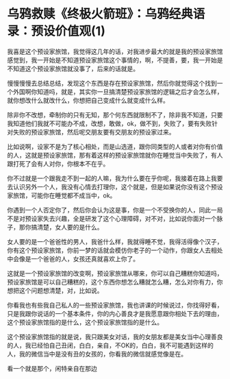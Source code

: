 # 乌鸦救赎《终极火箭班》：乌鸦经典语录：预设价值观(1)

我喜是这个预设家旅馆，我觉得这几年的话，对我进步最大的就是我的预设家旅馆感觉到，我一开始是不知道预设家旅馆这个事情的，啊，不提善，要，我一开始是不知道这个预设家旅馆就没事了，后来的话就是。

慢慢慢慢去总结总结，发现这个东西是存在预设家旅馆，然后你就觉得这个找到一个外国啊你知道吗，就是，其实你一旦搞清楚预设家旅馆的逻辑之后才会怎么样，就你想改什么就改什么，你想把自己变成什么就变成什么样。

除非你不改想，牵制你的只有无知，那个何东西就限制不了，除非我不知道，只要我知道他们我就不可能办不成，改想，敢做，ok，做不到，失败了，要有失败针对失败的预设家旅馆，然后呢交朋友要有交朋友的预设家过来。

比如说啊，设家不是为了核心相处，而是山选道，跟你同类型的人或者对你有价值的人，这就是预设家旅馆，那有着这样的预设家旅馆就你在睡觉当中失败了，有人跟打死了会有人对你，你根本不在乎。

你不过就是一个跟我走不到一起的人嘛，我为什么要在乎你呢，我接着在路上我要去认识另外一个人，我没有心情去打理你，这个就是，但是如果说你没有这个预设家旅馆，可能你在睡觉都不成当中，ok。

你遇到一个人否定你了，然后你会认为这是事，你是一个不受换你的人，同此一局不是对预设家失去兴趣，全是研发了这个心理障碍，对不对，比如说你面对一个脉子，那你搞清楚，女人要的是什么。

女人要的是一个爸爸性的男人，我爸什么样，我就得睡不觉，我得活得像个汉子，你有这个预设家旅馆，你前一梦的话就会模仿你老子的一个动作，你跟女人去相处中会像是一个爸爸的人，女孩还真就喜欢上你了。

这就是一个预设家旅馆的改变啊，预设家旅馆从哪来，你可以自己糟糕你知道吗，预设家旅馆是可以自己糟糕的，这个东西你想怎么糟就怎么糟，怎么对你有力，你想把这个问题想清楚，对，比如说。

你看我也有些我自己私人的一些预设家旅馆，我也讲课的时候说过，你找得好看，只是我跟你说话的一个基本条件，你的内心善良才是我愿意跟你相处下去的理由，这个预设家旅馆指的是什么，这个预设家旅馆指的是什么。

这个预设家旅馆指的就是说，我只跟美女对话，我的女朋友都是美女当中心理善良的人，我已经怕自己丑闭，白白，亲自，不OK的，白白，我不可能遇到这样的人，我的微信当中是没有丑的女孩的，你看我的微信就感觉像是在。

看一个就是那个，闲特亲自在那边